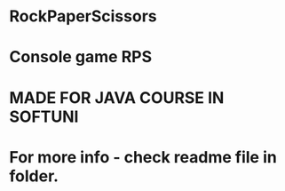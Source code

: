 # RockPaperScissors
# Console game RPS

# MADE FOR JAVA COURSE IN SOFTUNI
# For more info - check readme file in folder.
